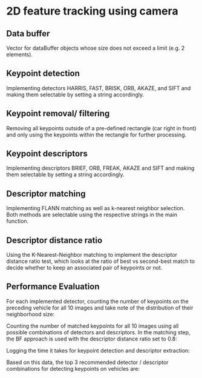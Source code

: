 # 2D feature tracking using camera

## Data buffer

Vector for dataBuffer objects whose size does not exceed a limit (e.g. 2 elements).

## Keypoint detection

Implementing detectors HARRIS, FAST, BRISK, ORB, AKAZE, and SIFT and making them selectable by setting a string accordingly.

## Keypoint removal/ filtering

Removing all keypoints outside of a pre-defined rectangle (car right in front) and only using the keypoints within the rectangle for further processing.

## Keypoint descriptors

Implementing descriptors BRIEF, ORB, FREAK, AKAZE and SIFT and making them selectable by setting a string accordingly.

## Descriptor matching

Implementing FLANN matching as well as k-nearest neighbor selection. Both methods are selectable using the respective strings in the main function.

## Descriptor distance ratio

Using the K-Nearest-Neighbor matching to implement the descriptor distance ratio test, which looks at the ratio of best vs second-best match to decide whether to keep an associated pair of keypoints or not.

## Performance Evaluation

For each implemented detector, counting the number of keypoints on the preceding vehicle for all 10 images and take note of the distribution of their neighborhood size:

Counting the number of matched keypoints for all 10 images using all possible combinations of detectors and descriptors. In the matching step, the BF approach is used with the descriptor distance ratio set to 0.8:

Logging the time it takes for keypoint detection and descriptor extraction:

Based on this data, the top 3 recommended detector / descriptor combinations for detecting keypoints on vehicles are:


